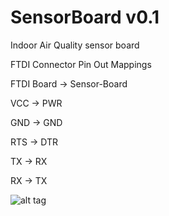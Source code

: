 # SensorBoard v0.1
Indoor Air Quality sensor board

FTDI Connector Pin Out Mappings

FTDI Board -> Sensor-Board

VCC -> PWR

GND -> GND

RTS -> DTR

TX -> RX

RX -> TX



![alt tag](https://github.com/NationalAssociationOfRealtors/Sensor-Board-v0.01/raw/master/oshsnbrd.jpg)
